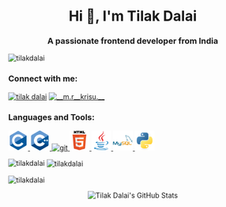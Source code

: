<h1 align="center">Hi 👋, I'm Tilak Dalai</h1>
<h3 align="center">A passionate frontend developer from India</h3>

<p align="left"> <img src="https://komarev.com/ghpvc/?username=tilakdalai&label=Profile%20views&color=0e75b6&style=flat" alt="tilakdalai" /> </p>

<h3 align="left">Connect with me:</h3>
<p align="left">
<a href="https://linkedin.com/in/tilak dalai" target="blank"><img align="center" src="https://raw.githubusercontent.com/rahuldkjain/github-profile-readme-generator/master/src/images/icons/Social/linked-in-alt.svg" alt="tilak dalai" height="30" width="40" /></a>
<a href="https://instagram.com/__m.r__krisu.__" target="blank"><img align="center" src="https://raw.githubusercontent.com/rahuldkjain/github-profile-readme-generator/master/src/images/icons/Social/instagram.svg" alt="__m.r__krisu.__" height="30" width="40" /></a>
</p>

<h3 align="left">Languages and Tools:</h3>
<p align="left"> <a href="https://www.cprogramming.com/" target="_blank" rel="noreferrer"> <img src="https://raw.githubusercontent.com/devicons/devicon/master/icons/c/c-original.svg" alt="c" width="40" height="40"/> </a> <a href="https://www.w3schools.com/cpp/" target="_blank" rel="noreferrer"> <img src="https://raw.githubusercontent.com/devicons/devicon/master/icons/cplusplus/cplusplus-original.svg" alt="cplusplus" width="40" height="40"/> </a> <a href="https://git-scm.com/" target="_blank" rel="noreferrer"> <img src="https://www.vectorlogo.zone/logos/git-scm/git-scm-icon.svg" alt="git" width="40" height="40"/> </a> <a href="https://www.w3.org/html/" target="_blank" rel="noreferrer"> <img src="https://raw.githubusercontent.com/devicons/devicon/master/icons/html5/html5-original-wordmark.svg" alt="html5" width="40" height="40"/> </a> <a href="https://www.java.com" target="_blank" rel="noreferrer"> <img src="https://raw.githubusercontent.com/devicons/devicon/master/icons/java/java-original.svg" alt="java" width="40" height="40"/> </a> <a href="https://www.mysql.com/" target="_blank" rel="noreferrer"> <img src="https://raw.githubusercontent.com/devicons/devicon/master/icons/mysql/mysql-original-wordmark.svg" alt="mysql" width="40" height="40"/> </a> <a href="https://www.python.org" target="_blank" rel="noreferrer"> <img src="https://raw.githubusercontent.com/devicons/devicon/master/icons/python/python-original.svg" alt="python" width="40" height="40"/> </a> </p>

<p><img align="left" src="https://github-readme-stats.vercel.app/api/top-langs?username=tilakdalai&show_icons=true&locale=en&layout=compact" alt="tilakdalai" /></p>

<p>&nbsp;<img align="center" src="https://github-readme-stats.vercel.app/api?username=tilakdalai&show_icons=true&locale=en" alt="tilakdalai" /></p>

<p><img align="center" src="https://github-readme-streak-stats.herokuapp.com/?user=tilakdalai&" alt="tilakdalai" /></p>
<div align="center">
    <img src="https://github-profile-summary-cards.vercel.app/api/cards/profile-details?username=tilakdalai&theme=github_dark" alt="Tilak Dalai's GitHub Stats"/>
</div>


